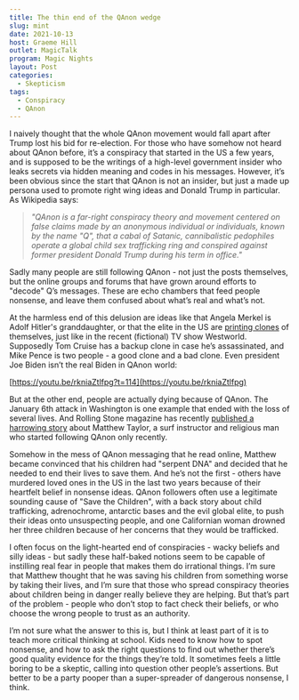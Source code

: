 ```yaml
---
title: The thin end of the QAnon wedge
slug: mint
date: 2021-10-13
host: Graeme Hill
outlet: MagicTalk
program: Magic Nights
layout: Post
categories:
  - Skepticism
tags:
  - Conspiracy
  - QAnon
---
```


I naively thought that the whole QAnon movement would fall apart after Trump lost his bid for re-election. For those who have somehow not heard about QAnon before, it’s a conspiracy that started in the US a few years, and is supposed to be the writings of a high-level government insider who leaks secrets via hidden meaning and codes in his messages. However, it’s been obvious since the start that QAnon is not an insider, but just a made up persona used to promote right wing ideas and Donald Trump in particular. As Wikipedia says:

<!-- more -->

> _"QAnon is a far-right conspiracy theory and movement centered on false claims made by an anonymous individual or individuals, known by the name "Q", that a cabal of Satanic, cannibalistic pedophiles operate a global child sex trafficking ring and conspired against former president Donald Trump during his term in office."_

Sadly many people are still following QAnon - not just the posts themselves, but the online groups and forums that have grown around efforts to "decode" Q’s messages. These are echo chambers that feed people nonsense, and leave them confused about what’s real and what’s not.

At the harmless end of this delusion are ideas like that Angela Merkel is Adolf Hitler's granddaughter, or that the elite in the US are [printing clones](https://tonyortega.org/2021/10/11/q-patriots-have-proof-that-clones-are-replacing-famous-people-they-saw-it-in-westworld/) of themselves, just like in the recent (fictional) TV show Westworld. Supposedly Tom Cruise has a backup clone in case he’s assassinated, and Mike Pence is two people - a good clone and a bad clone. Even president Joe Biden isn’t the real Biden in QAnon world:

[https://youtu.be/rkniaZtlfpg?t=114](https://youtu.be/rkniaZtlfpg)

But at the other end, people are actually dying because of QAnon. The January 6th attack in Washington is one example that ended with the loss of several lives. And Rolling Stone magazine has recently [published a harrowing story](https://www.rollingstone.com/culture/culture-features/matthew-taylor-coleman-qanon-children-killing-1239151/) about Matthew Taylor, a surf instructor and religious man who started following QAnon only recently.

Somehow in the mess of QAnon messaging that he read online, Matthew became convinced that his children had "serpent DNA" and decided that he needed to end their lives to save them. And he’s not the first - others have murdered loved ones in the US in the last two years because of their heartfelt belief in nonsense ideas. QAnon followers often use a legitimate sounding cause of "Save the Children", with a back story about child trafficking, adrenochrome, antarctic bases and the evil global elite, to push their ideas onto unsuspecting people, and one Californian woman drowned her three children because of her concerns that they would be trafficked.

I often focus on the light-hearted end of conspiracies - wacky beliefs and silly ideas - but sadly these half-baked notions seem to be capable of instilling real fear in people that makes them do irrational things. I’m sure that Matthew thought that he was saving his children from something worse by taking their lives, and I’m sure that those who spread conspiracy theories about children being in danger really believe they are helping. But that’s part of the problem - people who don’t stop to fact check their beliefs, or who choose the wrong people to trust as an authority.

I’m not sure what the answer to this is, but I think at least part of it is to teach more critical thinking at school. Kids need to know how to spot nonsense, and how to ask the right questions to find out whether there’s good quality evidence for the things they’re told. It sometimes feels a little boring to be a skeptic, calling into question other people’s assertions. But better to be a party pooper than a super-spreader of dangerous nonsense, I think.
